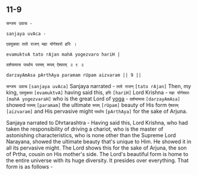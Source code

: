 ## 11-9


```shloka-sa
सन्जय उवाच -
```
```shloka-sa-hk
sanjaya uvAca -
```
```shloka-sa
एवमुक्त्वा ततो राजन् महा योगेश्वरो हरिः ।
```
```shloka-sa-hk
evamuktvA tato rAjan mahA yogezvaro hariH |
```
```shloka-sa
दर्शयामास पार्थाय परमम् रूपम् ऐश्वरम् ॥ ९ ॥
```
```shloka-sa-hk
darzayAmAsa pArthAya paramam rUpam aizvaram || 9 ||
```

`सन्जय उवाच` `[sanjaya uvAca]` Sanjaya narrated - `ततो राजन्` `[tato rAjan]` Then, my king, `एवमुक्त्वा` `[evamuktvA]` having said this, `हरिः` `[hariH]` Lord Krishna - `महा योगेश्वरः` `[mahA yogezvaraH]` who is the great Lord of [yoga](yoga_is_to_realize) - `दर्शयामास` `[darzayAmAsa]` showed `परमम्` `[paramam]` the ultimate `रूपम्` `[rUpam]` beauty of His form `ऐश्वरम्` `[aizvaram]` and His pervasive might `पार्थाय` `[pArthAya]` for the sake of Arjuna.

Sanjaya narrated to Dhrtarashtra - Having said this, Lord Krishna, who had taken the responsibility of driving a chariot, who is the master of astonishing characteristics, who is none other than the Supreme Lord Narayana, showed the ultimate beauty that's unique to Him. He showed it in all its pervasive might. 
The Lord shows this for the sake of Arjuna, the son of Prtha, cousin on His mother's side. 
The Lord's beautiful form is home to the entire universe with its huge diversity. It presides over everything. That form is as follows -


